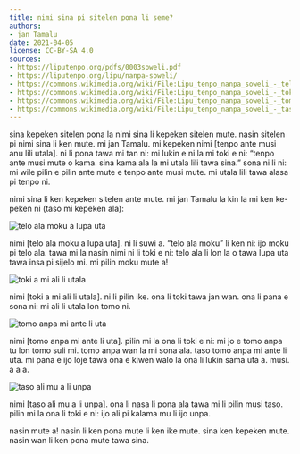 ```yaml
---
title: nimi sina pi sitelen pona li seme?
authors:
- jan Tamalu
date: 2021-04-05
license: CC-BY-SA 4.0
sources:
- https://liputenpo.org/pdfs/0003soweli.pdf
- https://liputenpo.org/lipu/nanpa-soweli/
- https://commons.wikimedia.org/wiki/File:Lipu_tenpo_nanpa_soweli_-_telo_ala_moku_a_lupa_uta.png
- https://commons.wikimedia.org/wiki/File:Lipu_tenpo_nanpa_soweli_-_toki_a_mi_ali_li_utala.png
- https://commons.wikimedia.org/wiki/File:Lipu_tenpo_nanpa_soweli_-_tomo_anpa_mi_ante_li_uta.png
- https://commons.wikimedia.org/wiki/File:Lipu_tenpo_nanpa_soweli_-_taso_ali_mu_a_li_unpa.png
---
```


sina kepeken sitelen pona la nimi sina li kepeken sitelen mute. nasin sitelen pi nimi sina li ken mute. mi jan Tamalu. mi kepeken nimi [tenpo ante musi anu lili utala]. ni li pona tawa mi tan ni: mi lukin e ni la mi toki e ni: “tenpo ante musi mute o kama. sina kama ala la mi utala lili tawa sina.” sona ni li ni: mi wile pilin e pilin ante mute e tenpo ante musi mute. mi utala lili tawa alasa pi tenpo ni.

nimi sina li ken kepeken sitelen ante mute. mi jan Tamalu la kin la mi ken ke- peken ni (taso mi kepeken ala):

![telo ala moku a lupa uta](https://upload.wikimedia.org/wikipedia/commons/9/97/Lipu_tenpo_nanpa_soweli_-_telo_ala_moku_a_lupa_uta.png)

nimi [telo ala moku a lupa uta]. ni li suwi a. “telo ala moku” li ken ni: ijo moku pi telo ala. tawa mi la nasin nimi ni li toki e ni: telo ala li lon la o tawa lupa uta tawa insa pi sijelo mi. mi pilin moku mute a!

![toki a mi ali li utala](https://upload.wikimedia.org/wikipedia/commons/e/e9/Lipu_tenpo_nanpa_soweli_-_toki_a_mi_ali_li_utala.png)

nimi [toki a mi ali li utala]. ni li pilin ike. ona li toki tawa jan wan. ona li pana e sona ni: mi ali li utala lon tomo ni.

![tomo anpa mi ante li uta](https://upload.wikimedia.org/wikipedia/commons/4/47/Lipu_tenpo_nanpa_soweli_-_tomo_anpa_mi_ante_li_uta.png)

nimi [tomo anpa mi ante li uta]. pilin mi la ona li toki e ni: mi jo e tomo anpa tu lon tomo suli mi. tomo anpa wan la mi sona ala. taso tomo anpa mi ante li uta. mi pana e ijo loje tawa ona e kiwen walo la ona li lukin sama uta a. musi. a a a.

![taso ali mu a li unpa](https://upload.wikimedia.org/wikipedia/commons/0/08/Lipu_tenpo_nanpa_soweli_-_taso_ali_mu_a_li_unpa.png)

nimi [taso ali mu a li unpa]. ona li nasa li pona ala tawa mi li pilin musi taso. pilin mi la ona li toki e ni: ijo ali pi kalama mu li ijo unpa.

nasin mute a! nasin li ken pona mute li ken ike mute. sina ken kepeken mute. nasin wan li ken pona mute tawa sina.
